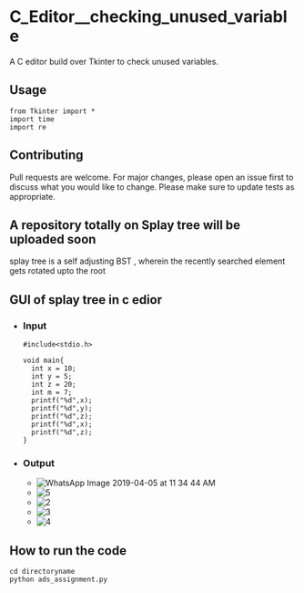 # C_Editor__checking_unused_variable

A C editor build over Tkinter to check unused variables.

## Usage

```
from Tkinter import *
import time
import re
```

## Contributing
Pull requests are welcome. For major changes, please open an issue first to discuss what you would like to change.
Please make sure to update tests as appropriate.

## A repository totally on Splay tree will be uploaded soon
splay tree is a self adjusting BST , wherein the recently searched element gets rotated upto the root

## GUI of splay tree in c edior 

- ### Input
  ```
  #include<stdio.h>

  void main{
	int x = 10;
	int y = 5;
	int z = 20;
	int m = 7;
	printf("%d",x);
	printf("%d",y);
	printf("%d",z);
	printf("%d",x);
	printf("%d",z);
  }
  ```
- ### Output
  - ![WhatsApp Image 2019-04-05 at 11 34 44 AM](https://user-images.githubusercontent.com/39968753/55606963-715bd500-5798-11e9-853a-21ebb94879ff.jpeg)
  - ![5](https://user-images.githubusercontent.com/39968753/55606968-7587f280-5798-11e9-8d89-c1d1eba23853.jpeg)
  - ![2](https://user-images.githubusercontent.com/39968753/55606970-76208900-5798-11e9-8e05-2ed19a32aa7d.jpeg)
  - ![3](https://user-images.githubusercontent.com/39968753/55606972-76b91f80-5798-11e9-84aa-91e5791b5506.jpeg)
  - ![4](https://user-images.githubusercontent.com/39968753/55606974-7751b600-5798-11e9-8f06-bf71a51e303e.jpeg)
  
## How to run the code
  ```
  cd directoryname
  python ads_assignment.py
  ```
  
